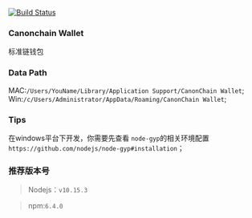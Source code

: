 [![Build Status](https://travis-ci.org/canonchain/canonchain-wallet.svg?branch=master)](https://travis-ci.org/canonchain/canonchain-wallet)
### Canonchain Wallet

标准链钱包

### Data Path

MAC:`/Users/YouName/Library/Application Support/CanonChain Wallet`;
Win:`/c/Users/Administrator/AppData/Roaming/CanonChain Wallet`;

### Tips 

在windows平台下开发，你需要先查看 `node-gyp`的相关环境配置`https://github.com/nodejs/node-gyp#installation`；

### 推荐版本号

> Nodejs：`v10.15.3`

> npm:`6.4.0`